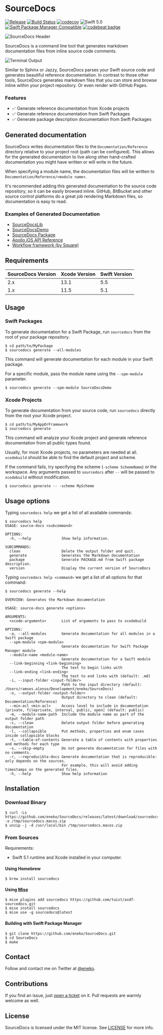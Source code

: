 # SourceDocs

[![Release](https://img.shields.io/github/release/eneko/sourcedocs.svg)](https://github.com/eneko/SourceDocs/releases)
[![Build Status](https://travis-ci.org/eneko/SourceDocs.svg?branch=master)](https://travis-ci.org/eneko/SourceDocs)
[![codecov](https://codecov.io/gh/eneko/SourceDocs/branch/master/graph/badge.svg)](https://codecov.io/gh/eneko/SourceDocs)
![Swift 5.0](https://img.shields.io/badge/Swift-5.0-orange.svg)
[![Swift Package Manager Compatible](https://img.shields.io/badge/spm-compatible-brightgreen.svg)](https://swift.org/package-manager)
[![codebeat badge](https://codebeat.co/badges/99fcf00c-0aec-40de-b3fe-0c7ed9a169cb)](https://codebeat.co/projects/github-com-eneko-sourcedocs-master)

![SourceDocs Header](http://www.enekoalonso.com/media/sourcedocs-header.jpg)

SourceDocs is a command line tool that generates markdown
documentation files from inline source code comments.

![Terminal Output](http://www.enekoalonso.com/media/sourcedocs-terminal.png)

Similar to Sphinx or Jazzy, SourceDocs parses your Swift source code and
generates beautiful reference documentation. In contrast to those other tools,
SourceDocs generates markdown files that you can store and browse inline
within your project repository. Or even render with GitHub Pages.

### Features
- ✅ Generate reference documentation from Xcode projects
- ✅ Generate reference documentation from Swift Packages
- ✅ Generate package description documentation from Swift Packages


## Generated documentation
SourceDocs writes documentation files to the `Documentation/Reference` directory relative
to your project root (path can be configured). This allows for the generated documentation to 
live along other hand-crafted documentation you might have written or will write in the future.

When specifying a module name, the documentation files will be written to
`Documentation/Reference/<module name>`.

It's recommended adding this generated documentation to the source code
repository, so it can be easily browsed inline. GitHub, BitBucket and other source control
platforms do a great job rendering Markdown files, so documentation is easy to read.

### Examples of Generated Documentation
- [SourceDocsLib](/docs/reference/SourceDocsLib)
- [SourceDocsDemo](/docs/reference/SourceDocsDemo)
- [SourceDocs Package](/docs/Package.md)
- [Apollo iOS API Reference](https://www.apollographql.com/docs/ios/api-reference/)
- [Workflow framework (by Square)](https://square.github.io/workflow/swift/api/Workflow/)


## Requirements

| SourceDocs Version | Xcode Version | Swift Version |
| ------------------ | ------------- | ------------- |
| 2.x                | 13.1          | 5.5           |
| 1.x                | 11.5          | 5.1           |


## Usage

### Swift Packages
To generate documentation for a Swift Package, run `sourcedocs` from the root
of your package repository.

    $ cd path/to/MyPackage
    $ sourcedocs generate --all-modules

This command will generate documentation for each module in your Swift package.

For a specific module, pass the module name using the `--spm-module` parameter.

    $ sourcedocs generate --spm-module SourceDocsDemo

### Xcode Projects
To generate documentation from your source code, run `sourcedocs` 
directly from the root your Xcode project.

    $ cd path/to/MyAppOrFramework
    $ sourcedocs generate

This command will analyze your Xcode project and generate reference
documentation from all public types found. 

Usually, for most Xcode projects, no parameters are needed at all. `xcodebuild`
should be able to find the default project and scheme.

If the command fails, try specifying the scheme (`-scheme SchemeName`) or the
workspace. Any arguments passed to `sourcedocs` after `--` will be passed to
`xcodebuild` without modification.

    $ sourcedocs generate -- -scheme MyScheme


## Usage options
Typing `sourcedocs help` we get a list of all available commands:

    $ sourcedocs help
    USAGE: source-docs <subcommand>

    OPTIONS:
      -h, --help              Show help information.

    SUBCOMMANDS:
      clean                   Delete the output folder and quit.
      generate                Generates the Markdown documentation
      package                 Generate PACKAGE.md from Swift package description.
      version                 Display the current version of SourceDocs

Typing `sourcedocs help <command>` we get a list of all options for that command:

    $ sourcedocs generate --help

    OVERVIEW: Generates the Markdown documentation

    USAGE: source-docs generate <options>

    ARGUMENTS:
      <xcode-arguments>       List of arguments to pass to xcodebuild 

    OPTIONS:
      -a, --all-modules       Generate documentation for all modules in a Swift package 
      --spm-module <spm-module>
                              Generate documentation for Swift Package Manager module 
      --module-name <module-name>
                              Generate documentation for a Swift module 
      --link-beginning <link-beginning>
                              The text to begin links with 
      --link-ending <link-ending>
                              The text to end links with (default: .md)
      -i, --input-folder <input-folder>
                              Path to the input directory (default: /Users/ramses.alonso/Development/eneko/SourceDocs)
      -o, --output-folder <output-folder>
                              Output directory to clean (default: Documentation/Reference)
      --min-acl <min-acl>     Access level to include in documentation [private, fileprivate, internal, public, open] (default: public)
      -m, --module-name-path  Include the module name as part of the output folder path 
      -c, --clean             Delete output folder before generating documentation 
      -l, --collapsible       Put methods, properties and enum cases inside collapsible blocks 
      -t, --table-of-contents Generate a table of contents with properties and methods for each type
      -s, --skip-empty        Do not generate documentation for files with no comments. 
      -r, --reproducible-docs Generate documentation that is reproducible: only depends on the sources.
                              For example, this will avoid adding timestamps on the generated files. 
      -h, --help              Show help information


## Installation

### Download Binary

    $ curl -Ls https://github.com/eneko/SourceDocs/releases/latest/download/sourcedocs.macos.zip -o /tmp/sourcedocs.macos.zip
    $ unzip -j -d /usr/local/bin /tmp/sourcedocs.macos.zip 

### From Sources
Requirements:
- Swift 5.1 runtime and Xcode installed in your computer.

#### Using Homebrew

    $ brew install sourcedocs

#### Using [Mise](https://mise.jdx.dev/)

    $ mise plugins add sourcedocs https://github.com/tuist/asdf-sourcedocs.git
    $ mise install sourcedocs
    $ mise use -g sourcedocs@latest


#### Building with Swift Package Manager

    $ git clone https://github.com/eneko/SourceDocs.git
    $ cd SourceDocs
    $ make


## Contact
Follow and contact me on Twitter at [@eneko](https://www.twitter.com/eneko).


## Contributions
If you find an issue, just [open a ticket](https://github.com/eneko/SourceDocs/issues/new)
on it. Pull requests are warmly welcome as well.


## License
SourceDocs is licensed under the MIT license. See [LICENSE](/LICENSE) for more info.
